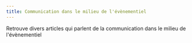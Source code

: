 ```yaml
---
title: Communication dans le milieu de l'évènementiel
---
```


Retrouve divers articles qui parlent de la communication dans le milieu de l'évènementiel
